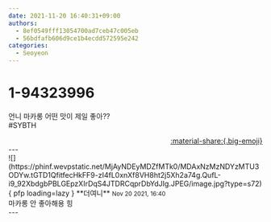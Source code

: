 ```yaml
---
date: 2021-11-20 16:40:31+09:00
authors:
  - 8ef0549fff13054700ad7ceb47c005eb
  - 56bdfafb606d9ce1b4ecdd572595e242
categories:
  - Seoyeon
---
```


# 1-94323996

<div class="post-container" markdown="1">
<div class="content-container md-sidebar__scrollwrap" markdown="1">

언니 마카롱 어떤 맛이 제일 좋아??<br>\#SYBTH

</div>
</div>

<div style="text-align: right;" markdown="1">
<a href="https://weverse.io/fromis9/fanpost/1-94323996" style="text-align: right;">:material-share:{.big-emoji}</a>
</div>
---

<div class="comments-container md-sidebar__scrollwrap" markdown="1">
<div class="comment" markdown="1">
<div class='id-container' markdown="1">
![](https://phinf.wevpstatic.net/MjAyNDEyMDZfMTk0/MDAxNzMzNDYzMTU3ODYw.tGTD1QfitfecHkFF9-zI4fL0xnXf8VH8ht2j5Xh2a74g.QufL-i9_92XbdgbPBLGEpzXIrDqS4JTDRCqprDbYdJIg.JPEG/image.jpg?type=s72){ pfp loading=lazy }
**<span class="artist">더여니</span>** <small>Nov 20 2021, 16:40</small><br>
</div>
<div class='comment-body' markdown="1">
마카롱 안 좋아해용 힝
</div>
</div>
</div>
---
